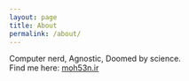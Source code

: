 ```yaml
---
layout: page
title: About
permalink: /about/
---
```


Computer nerd, Agnostic, Doomed by science.    
Find me here: [moh53n.ir](https://moh53n.ir)
